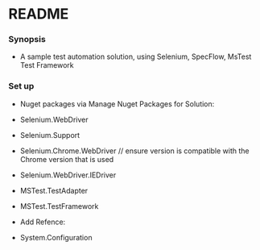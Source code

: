 # README #

### Synopsis ###

* A sample test automation solution, using Selenium, SpecFlow, MsTest Test Framework 

### Set up ###

* Nuget packages via Manage Nuget Packages for Solution:
* Selenium.WebDriver
* Selenium.Support
* Selenium.Chrome.WebDriver // ensure version is compatible with the Chrome version that is used
* Selenium.WebDriver.IEDriver
* MSTest.TestAdapter
* MSTest.TestFramework

* Add Refence:
* System.Configuration
